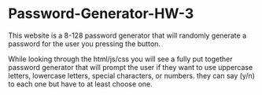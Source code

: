 # Password-Generator-HW-3

This website is a 8-128 password generator that will randomly generate a password for the user you pressing the button.

While looking through the html/js/css you will see a fully put together password generator that will prompt the user if they want to use uppercase letters, lowercase letters, special characters, or numbers. they can say (y/n) to each one but have to at least choose one.